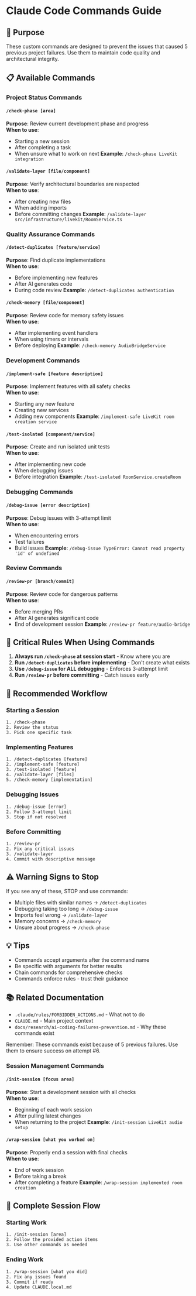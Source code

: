 # Claude Code Commands Guide

## 🎯 Purpose
These custom commands are designed to prevent the issues that caused 5 previous project failures. Use them to maintain code quality and architectural integrity.

## 📋 Available Commands

### Project Status Commands

#### `/check-phase [area]`
**Purpose**: Review current development phase and progress  
**When to use**: 
- Starting a new session
- After completing a task
- When unsure what to work on next
**Example**: `/check-phase LiveKit integration`

#### `/validate-layer [file/component]`
**Purpose**: Verify architectural boundaries are respected  
**When to use**:
- After creating new files
- When adding imports
- Before committing changes
**Example**: `/validate-layer src/infrastructure/livekit/RoomService.ts`

### Quality Assurance Commands

#### `/detect-duplicates [feature/service]`
**Purpose**: Find duplicate implementations  
**When to use**:
- Before implementing new features
- After AI generates code
- During code review
**Example**: `/detect-duplicates authentication`

#### `/check-memory [file/component]`
**Purpose**: Review code for memory safety issues  
**When to use**:
- After implementing event handlers
- When using timers or intervals
- Before deploying
**Example**: `/check-memory AudioBridgeService`

### Development Commands

#### `/implement-safe [feature description]`
**Purpose**: Implement features with all safety checks  
**When to use**:
- Starting any new feature
- Creating new services
- Adding new components
**Example**: `/implement-safe LiveKit room creation service`

#### `/test-isolated [component/service]`
**Purpose**: Create and run isolated unit tests  
**When to use**:
- After implementing new code
- When debugging issues
- Before integration
**Example**: `/test-isolated RoomService.createRoom`

### Debugging Commands

#### `/debug-issue [error description]`
**Purpose**: Debug issues with 3-attempt limit  
**When to use**:
- When encountering errors
- Test failures
- Build issues
**Example**: `/debug-issue TypeError: Cannot read property 'id' of undefined`

### Review Commands

#### `/review-pr [branch/commit]`
**Purpose**: Review code for dangerous patterns  
**When to use**:
- Before merging PRs
- After AI generates significant code
- End of development session
**Example**: `/review-pr feature/audio-bridge`

## 🚨 Critical Rules When Using Commands

1. **Always run `/check-phase` at session start** - Know where you are
2. **Run `/detect-duplicates` before implementing** - Don't create what exists
3. **Use `/debug-issue` for ALL debugging** - Enforces 3-attempt limit
4. **Run `/review-pr` before committing** - Catch issues early

## 🔄 Recommended Workflow

### Starting a Session
```
1. /check-phase
2. Review the status
3. Pick one specific task
```

### Implementing Features
```
1. /detect-duplicates [feature]
2. /implement-safe [feature]
3. /test-isolated [feature]
4. /validate-layer [files]
5. /check-memory [implementation]
```

### Debugging Issues
```
1. /debug-issue [error]
2. Follow 3-attempt limit
3. Stop if not resolved
```

### Before Committing
```
1. /review-pr
2. Fix any critical issues
3. /validate-layer
4. Commit with descriptive message
```

## ⚠️ Warning Signs to Stop

If you see any of these, STOP and use commands:

- Multiple files with similar names → `/detect-duplicates`
- Debugging taking too long → `/debug-issue`
- Imports feel wrong → `/validate-layer`
- Memory concerns → `/check-memory`
- Unsure about progress → `/check-phase`

## 💡 Tips

- Commands accept arguments after the command name
- Be specific with arguments for better results
- Chain commands for comprehensive checks
- Commands enforce rules - trust their guidance

## 📚 Related Documentation

- `.claude/rules/FORBIDDEN_ACTIONS.md` - What not to do
- `CLAUDE.md` - Main project context
- `docs/research/ai-coding-failures-prevention.md` - Why these commands exist

Remember: These commands exist because of 5 previous failures. Use them to ensure success on attempt #6.


### Session Management Commands

#### `/init-session [focus area]`
**Purpose**: Start a development session with all checks  
**When to use**: 
- Beginning of each work session
- After pulling latest changes
- When returning to the project
**Example**: `/init-session LiveKit audio setup`

#### `/wrap-session [what you worked on]`
**Purpose**: Properly end a session with final checks  
**When to use**:
- End of work session
- Before taking a break
- After completing a feature
**Example**: `/wrap-session implemented room creation`

## 🎯 Complete Session Flow

### Starting Work
```
1. /init-session [area]
2. Follow the provided action items
3. Use other commands as needed
```

### Ending Work  
```
1. /wrap-session [what you did]
2. Fix any issues found
3. Commit if ready
4. Update CLAUDE.local.md
```
